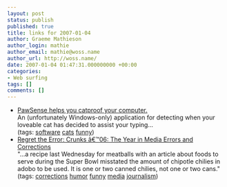 ```yaml
---
layout: post
status: publish
published: true
title: links for 2007-01-04
author: Graeme Mathieson
author_login: mathie
author_email: mathie@woss.name
author_url: http://woss.name/
date: 2007-01-04 01:47:31.000000000 +00:00
categories:
- Web surfing
tags: []
comments: []
---
```

<ul class="delicious">
	<li>
		<div class="delicious-link"><a href="http://www.bitboost.com/pawsense/">PawSense helps you catproof your computer.</a></div>
		<div class="delicious-extended">An (unfortunately Windows-only) application for detecting when your loveable cat has decided to assist your typing...</div>
		<div class="delicious-tags">(tags: <a href="http://del.icio.us/mathie/software">software</a> <a href="http://del.icio.us/mathie/cats">cats</a> <a href="http://del.icio.us/mathie/funny">funny</a>)</div>
	</li>
	<li>
		<div class="delicious-link"><a href="http://www.regrettheerror.com/2006/12/crunks_06_the_y.html">Regret the Error: Crunks â€™06: The Year in Media Errors and Corrections</a></div>
		<div class="delicious-extended">"...a recipe last Wednesday for meatballs with an article about foods to serve during the Super Bowl misstated the amount of chipotle chilies in adobo to be used. It is one or two canned chilies, not one or two cans."</div>
		<div class="delicious-tags">(tags: <a href="http://del.icio.us/mathie/corrections">corrections</a> <a href="http://del.icio.us/mathie/humor">humor</a> <a href="http://del.icio.us/mathie/funny">funny</a> <a href="http://del.icio.us/mathie/media">media</a> <a href="http://del.icio.us/mathie/journalism">journalism</a>)</div>
	</li>
</ul>
